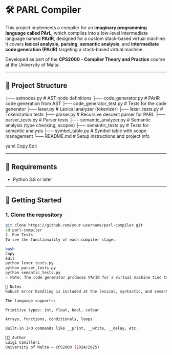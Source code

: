 # 🛠️ PARL Compiler

This project implements a compiler for an **imaginary programming language called PArL**, which compiles into a low-level intermediate language named **PArIR**, designed for a custom stack-based virtual machine.
It covers **lexical analysis**, **parsing**, **semantic analysis**, and **intermediate code generation (PArIR)** targeting a stack-based virtual machine.

Developed as part of the **CPS2000 - Compiler Theory and Practice** course at the University of Malta.

---

## 📁 Project Structure

├── astnodes.py # AST node definitions
├── code_generator.py # PArIR code generation from AST
├── code_generator_test.py # Tests for the code generator
├── lexer.py # Lexical analyzer (tokenizer)
├── lexer_tests.py # Tokenization tests
├── parser.py # Recursive descent parser for PARL
├── parser_tests.py # Parser tests
├── semantic_analyzer.py # Semantic analysis (type checking, scopes)
├── semantic_tests.py # Tests for semantic analysis
├── symbol_table.py # Symbol table with scope management
└── README.md # Setup instructions and project info

yaml
Copy
Edit

---

## 🧪 Requirements

- Python 3.8 or later

---

## 🚀 Getting Started

### 1. Clone the repository

```bash
git clone https://github.com/your-username/parl-compiler.git
cd parl-compiler
2. Run Tests
To see the functionality of each compiler stage:

bash
Copy
Edit
python lexer_tests.py
python parser_tests.py
python semantic_tests.py
💡 Note: The code generator produces PArIR for a virtual machine tied to a simulator that is not publicly accessible.

🧠 Notes
Robust error handling is included at the lexical, syntactic, and semantic levels.

The language supports:

Primitive types: int, float, bool, colour

Arrays, functions, conditionals, loops

Built-in I/O commands like __print, __write, __delay, etc.

👨‍💻 Author
Luigi Camilleri
University of Malta – CPS2000 (2024/2025)